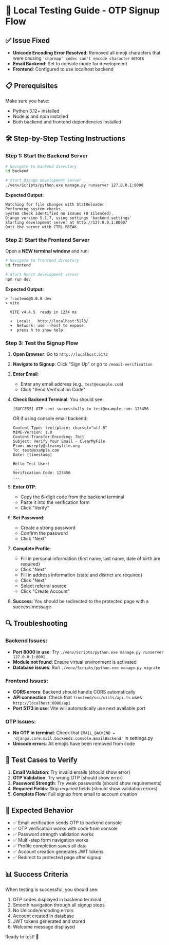 # 🚀 Local Testing Guide - OTP Signup Flow

## ✅ Issue Fixed
- **Unicode Encoding Error Resolved**: Removed all emoji characters that were causing `'charmap' codec can't encode character` errors
- **Email Backend**: Set to console mode for development
- **Frontend**: Configured to use localhost backend

## 📋 Prerequisites
Make sure you have:
- Python 3.12+ installed
- Node.js and npm installed
- Both backend and frontend dependencies installed

## 🛠️ Step-by-Step Testing Instructions

### Step 1: Start the Backend Server
```bash
# Navigate to backend directory
cd backend

# Start Django development server
./venv/Scripts/python.exe manage.py runserver 127.0.0.1:8000
```

**Expected Output:**
```
Watching for file changes with StatReloader
Performing system checks...
System check identified no issues (0 silenced).
Django version 5.1.7, using settings 'backend.settings'
Starting development server at http://127.0.0.1:8000/
Quit the server with CTRL-BREAK.
```

### Step 2: Start the Frontend Server
Open a **NEW terminal window** and run:
```bash
# Navigate to frontend directory
cd frontend

# Start React development server
npm run dev
```

**Expected Output:**
```
> frontend@0.0.0 dev
> vite

  VITE v4.4.5  ready in 1234 ms

  ➜  Local:   http://localhost:5173/
  ➜  Network: use --host to expose
  ➜  press h to show help
```

### Step 3: Test the Signup Flow

1. **Open Browser**: Go to `http://localhost:5173`

2. **Navigate to Signup**: Click "Sign Up" or go to `/email-verification`

3. **Enter Email**: 
   - Enter any email address (e.g., `test@example.com`)
   - Click "Send Verification Code"

4. **Check Backend Terminal**: You should see:
   ```
   [SUCCESS] OTP sent successfully to test@example.com: 123456
   ```
   OR if using console email backend:
   ```
   Content-Type: text/plain; charset="utf-8"
   MIME-Version: 1.0
   Content-Transfer-Encoding: 7bit
   Subject: Verify Your Email - ClearMyFile
   From: noreply@clearmyfile.org
   To: test@example.com
   Date: [timestamp]

   Hello Test User!
   ...
   Verification Code: 123456
   ...
   ```

5. **Enter OTP**: 
   - Copy the 6-digit code from the backend terminal
   - Paste it into the verification form
   - Click "Verify"

6. **Set Password**: 
   - Create a strong password
   - Confirm the password
   - Click "Next"

7. **Complete Profile**: 
   - Fill in personal information (first name, last name, date of birth are required)
   - Click "Next"
   - Fill in address information (state and district are required)
   - Click "Next"
   - Select referral source
   - Click "Create Account"

8. **Success**: You should be redirected to the protected page with a success message

## 🔍 Troubleshooting

### Backend Issues:
- **Port 8000 in use**: Try `./venv/Scripts/python.exe manage.py runserver 127.0.0.1:8001`
- **Module not found**: Ensure virtual environment is activated
- **Database issues**: Run `./venv/Scripts/python.exe manage.py migrate`

### Frontend Issues:
- **CORS errors**: Backend should handle CORS automatically
- **API connection**: Check that `frontend/src/utils/api.ts` uses `http://localhost:8000/api`
- **Port 5173 in use**: Vite will automatically use next available port

### OTP Issues:
- **No OTP in terminal**: Check that `EMAIL_BACKEND = 'django.core.mail.backends.console.EmailBackend'` in settings.py
- **Unicode errors**: All emojis have been removed from code

## 📝 Test Cases to Verify

1. **Email Validation**: Try invalid emails (should show error)
2. **OTP Validation**: Try wrong OTP (should show error)
3. **Password Strength**: Try weak passwords (should show requirements)
4. **Required Fields**: Skip required fields (should show validation errors)
5. **Complete Flow**: Full signup from email to account creation

## 🎯 Expected Behavior

- ✅ Email verification sends OTP to backend console
- ✅ OTP verification works with code from console
- ✅ Password strength validation works
- ✅ Multi-step form navigation works
- ✅ Profile completion saves all data
- ✅ Account creation generates JWT tokens
- ✅ Redirect to protected page after signup

## 📊 Success Criteria

When testing is successful, you should see:
1. OTP codes displayed in backend terminal
2. Smooth navigation through all signup steps
3. No Unicode/encoding errors
4. Account created in database
5. JWT tokens generated and stored
6. Welcome message displayed

Ready to test! 🚀